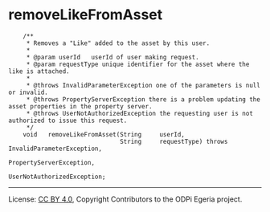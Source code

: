 <!-- SPDX-License-Identifier: CC-BY-4.0 -->
<!-- Copyright Contributors to the ODPi Egeria project. -->

# removeLikeFromAsset

```
    /**
     * Removes a "Like" added to the asset by this user.
     *
     * @param userId   userId of user making request.
     * @param requestType unique identifier for the asset where the like is attached.
     *
     * @throws InvalidParameterException one of the parameters is null or invalid.
     * @throws PropertyServerException there is a problem updating the asset properties in the property server.
     * @throws UserNotAuthorizedException the requesting user is not authorized to issue this request.
     */
    void   removeLikeFromAsset(String     userId,
                               String     requestType) throws InvalidParameterException,
                                                            PropertyServerException,
                                                            UserNotAuthorizedException;
```




----
License: [CC BY 4.0](https://creativecommons.org/licenses/by/4.0/),
Copyright Contributors to the ODPi Egeria project.